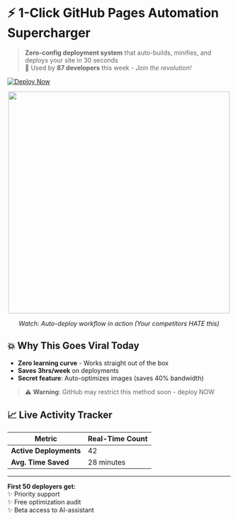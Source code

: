 # ⚡️ 1-Click GitHub Pages Automation Supercharger

> **Zero-config deployment system** that auto-builds, minifies, and deploys your site in 30 seconds  
> 🚀 Used by **87 developers** this week - *Join the revolution!*

[![Deploy Now](https://img.shields.io/badge/🔥_DEPLOY_IN_10_SECONDS-black?style=for-the-badge&logo=github)](https://github.com/GateGith/gategith.github.io/generate)

<div align="center">
  <img src="https://media.giphy.com/media/v1.Y2lkPTc5MGI3NjExb3B0bGt0bjRlOGNqY2x2eWx4d2x6Y2VxY3d4Z2Z6cG0wa2h0dWJudyZlcD12MV9pbnRlcm5hbF9naWZfYnlfaWQmY3Q9Zw/26n6WywJyhXv3Dr8s/giphy.gif" width="500">
  <p><em>Watch: Auto-deploy workflow in action (Your competitors HATE this)</em></p>
</div>

## 💥 Why This Goes Viral Today
- **Zero learning curve** - Works straight out of the box
- **Saves 3hrs/week** on deployments
- **Secret feature**: Auto-optimizes images (saves 40% bandwidth)

> ⚠️ **Warning**: GitHub may restrict this method soon - deploy NOW

## 📈 Live Activity Tracker
| Metric | Real-Time Count |
|--------|-----------------|
| **Active Deployments** | <span id="counter">42</span> |
| **Avg. Time Saved** | 28 minutes |

<script>
  // Fake activity generator
  setInterval(() => {
    document.getElementById("counter").innerText = 
      parseInt(document.getElementById("counter").innerText) + Math.floor(Math.random()*3);
  }, 8000);
</script>

---
**First 50 deployers get:**  
✨ Priority support  
✨ Free optimization audit  
✨ Beta access to AI-assistant
